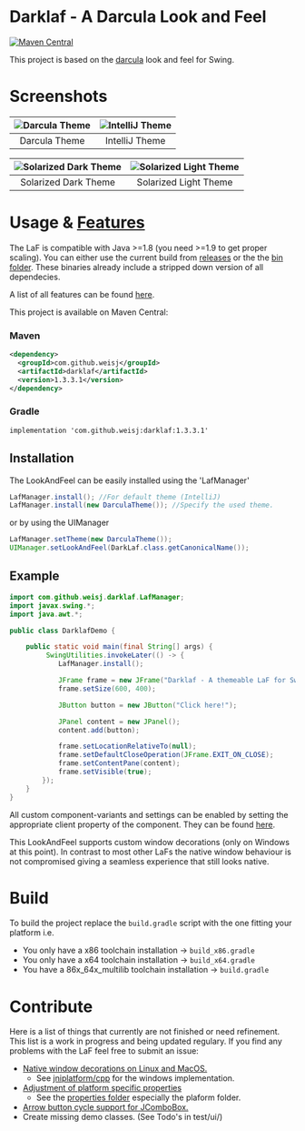 # Darklaf - A Darcula Look and Feel

[![Maven Central](https://img.shields.io/maven-central/v/com.github.weisj/darklaf.svg?label=Maven%20Central)](https://search.maven.org/search?q=g:%22com.github.weisj%22%20AND%20a:%22darklaf%22)

This project is based on the [darcula](https://github.com/bulenkov/Darcula) look and feel for Swing.

# Screenshots
![Darcula Theme](https://github.com/weisJ/darklaf/blob/master/img/file_chooser_darcula.png) | ![IntelliJ Theme](https://github.com/weisJ/darklaf/blob/master/img/file_chooser_intellij.png)
:-------------------------:|:-------------------------:
Darcula Theme | IntelliJ Theme

![Solarized Dark Theme](https://github.com/weisJ/darklaf/blob/master/img/file_chooser_solarized_dark.png) | ![Solarized Light Theme](https://github.com/weisJ/darklaf/blob/master/img/file_chooser_solarized_light.png)
:-------------------------:|:-------------------------:
Solarized Dark Theme | Solarized Light Theme

# Usage & [Features](https://github.com/weisJ/darklaf/wiki/Features)
The LaF is compatible with Java >=1.8 (you need >=1.9 to get proper scaling).
You can either use the current build from [releases](https://github.com/weisJ/darklaf/releases) or the the [bin folder](https://github.com/weisJ/darklaf/tree/master/bin). These binaries already include a stripped down version of all dependecies.

A list of all features can be found [here](https://github.com/weisJ/darklaf/wiki/Features).

This project is available on Maven Central:
### Maven
````xml
<dependency>
  <groupId>com.github.weisj</groupId>
  <artifactId>darklaf</artifactId>
  <version>1.3.3.1</version>
</dependency>
````
### Gradle
````
implementation 'com.github.weisj:darklaf:1.3.3.1'
````

## Installation
The LookAndFeel can be easily installed using the 'LafManager'
````java
LafManager.install(); //For default theme (IntelliJ)
LafManager.install(new DarculaTheme()); //Specify the used theme.
````
or by using the UIManager
````java
LafManager.setTheme(new DarculaTheme());
UIManager.setLookAndFeel(DarkLaf.class.getCanonicalName());
````

## Example
````java
import com.github.weisj.darklaf.LafManager;
import javax.swing.*;
import java.awt.*;

public class DarklafDemo {

    public static void main(final String[] args) {
         SwingUtilities.invokeLater(() -> {
            LafManager.install();

            JFrame frame = new JFrame("Darklaf - A themeable LaF for Swing");
            frame.setSize(600, 400);

            JButton button = new JButton("Click here!");

            JPanel content = new JPanel();
            content.add(button);

            frame.setLocationRelativeTo(null);
            frame.setDefaultCloseOperation(JFrame.EXIT_ON_CLOSE);
            frame.setContentPane(content);
            frame.setVisible(true);
        });
    }
}
````

All custom component-variants and settings can be enabled by setting the appropriate client
property of the component.
They can be found [here](https://github.com/weisJ/darklaf/wiki/Features#alternative-visualsbehaviour-for-components).

This LookAndFeel supports custom window decorations (only on Windows at this point). In contrast to most other LaFs the native window behaviour is not compromised giving a seamless experience that still looks native.

# Build
To build the project replace the ````build.gradle```` script with the one
fitting your platform i.e.
- You only have a x86 toolchain installation -> ````build_x86.gradle````
- You only have a x64 toolchain installation -> ````build_x64.gradle````
- You have a 86x_64x_multilib toolchain installation -> ````build.gradle````

# Contribute
Here is a list of things that currently are not finished or need refinement. This list is a work in progress and being updated regulary. If you find any problems with the LaF feel free to submit an issue:

- [Native window decorations on Linux and MacOS.](https://github.com/weisJ/darklaf/issues/2)
  * See [jniplatform/cpp](https://github.com/weisJ/darklaf/tree/master/src/jniplatform/cpp) for the windows implementation.
- [Adjustment of platform specific properties](https://github.com/weisJ/darklaf/issues/2)
  * See the [properties folder](https://github.com/weisJ/darklaf/tree/master/src/main/resources/com/github/weisj/darklaf/properties) especially the plaform folder.
- [Arrow button cycle support for JComboBox.](https://github.com/weisJ/darklaf/issues/10)
- Create missing demo classes. (See Todo's in test/ui/)
